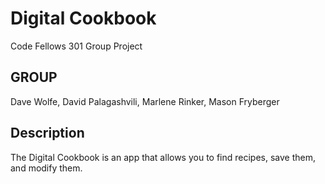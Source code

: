 # Digital Cookbook
Code Fellows 301 Group Project

## GROUP
Dave Wolfe, David Palagashvili, Marlene Rinker, Mason Fryberger

## Description
The Digital Cookbook is an app that allows you to find recipes, save them, and modify them.

